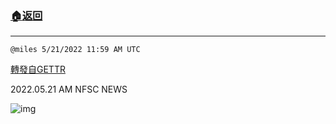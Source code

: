 ###  [:house:返回](README.md)
---


`@miles 5/21/2022 11:59 AM UTC`

[轉發自GETTR](https://gettr.com/post/p1apwjt7bc8)

2022.05.21 AM NFSC NEWS

![img](https://media.gettr.com/group32/origin/2022/05/21/11/4548937e-fbae-e05d-e0a4-9b76c048d8c1/9548d67018b19975dcafea4c4484666a.png)
